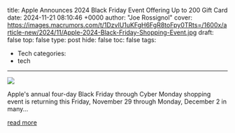 title: Apple Announces 2024 Black Friday Event Offering Up to 200 Gift Card
date: 2024-11-21 08:10:46 +0000
author: "Joe Rossignol"
cover: https://images.macrumors.com/t/1DzvlU1uKFgH6FgR8toFpy0TRts=/1600x/article-new/2024/11/Apple-2024-Black-Friday-Shopping-Event.jpg
draft: false
top: false
type: post
hide: false
toc: false
tags:
  - Tech
categories:
  - tech
---

![](https://images.macrumors.com/t/1DzvlU1uKFgH6FgR8toFpy0TRts=/1600x/article-new/2024/11/Apple-2024-Black-Friday-Shopping-Event.jpg)

Apple's annual four-day Black Friday through Cyber Monday shopping event is returning this Friday, November 29 through Monday, December 2 in many...

[read more](https://www.macrumors.com/2024/11/21/apple-announces-2024-black-friday-event/)
